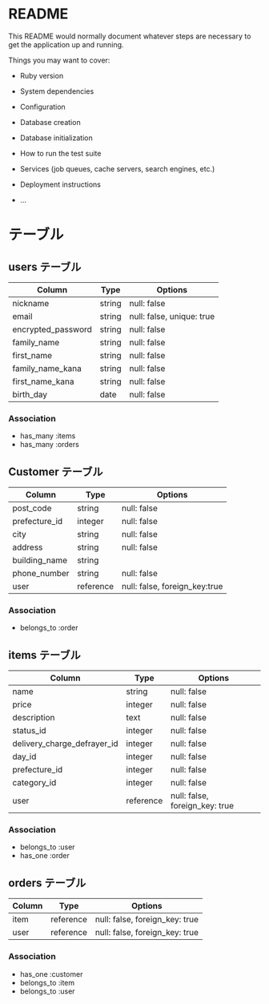 # README

This README would normally document whatever steps are necessary to get the
application up and running.

Things you may want to cover:

* Ruby version

* System dependencies

* Configuration

* Database creation

* Database initialization

* How to run the test suite

* Services (job queues, cache servers, search engines, etc.)

* Deployment instructions

* ...

# テーブル

## users テーブル

| Column             | Type   | Options                   |
| ------------------ | ------ | ------------------------- |
| nickname           | string | null: false               |
| email              | string | null: false, unique: true |
| encrypted_password | string | null: false               |
| family_name        | string | null: false               |
| first_name         | string | null: false               |
| family_name_kana   | string | null: false               |
| first_name_kana    | string | null: false               |
| birth_day          | date   | null: false               |

### Association

- has_many :items
- has_many :orders

## Customer テーブル

| Column        | Type      | Options                       |
| ------------- | --------- | ----------------------------- |
| post_code     | string    | null: false                   |
| prefecture_id | integer   | null: false                   |
| city          | string    | null: false                   |
| address       | string    | null: false                   |
| building_name | string    |                               |
| phone_number  | string    | null: false                   |
| user          | reference | null: false, foreign_key:true |

### Association

- belongs_to :order

## items テーブル

| Column                      | Type      | Options                        |
| --------------------------- | --------- | ------------------------------ |
| name                        | string    | null: false                    |
| price                       | integer   | null: false                    |
| description                 | text      | null: false                    |
| status_id                   | integer   | null: false                    |
| delivery_charge_defrayer_id | integer   | null: false                    |
| day_id                      | integer   | null: false                    |
| prefecture_id               | integer   | null: false                    |
| category_id                 | integer   | null: false                    |
| user                        | reference | null: false, foreign_key: true |

### Association

- belongs_to :user
- has_one :order

## orders テーブル

| Column | Type      | Options                        |
| ------ | --------- | ------------------------------ |
| item   | reference | null: false, foreign_key: true |
| user   | reference | null: false, foreign_key: true |

### Association

- has_one :customer
- belongs_to :item
- belongs_to :user
